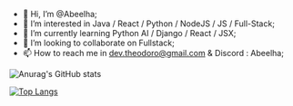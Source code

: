 - 👋 Hi, I’m @Abeelha;
- 👀 I’m interested in Java / React / Python / NodeJS / JS / Full-Stack;
- 🌱 I’m currently learning Python AI / Django / React / JSX;
- 💞️ I’m looking to collaborate on Fullstack;
- 📫 How to reach me in dev.theodoro@gmail.com  &  Discord : Abeelha;

<!---
Abeelha/Abeelha is a ✨ special ✨ repository because its `README.md` (this file) appears on your GitHub profile.
You can click the Preview link to take a look at your changes.
--->
![Anurag's GitHub stats](https://github-readme-stats.vercel.app/api?username=Abeelha&theme=radical&show_icons=true)

[![Top Langs](https://github-readme-stats.vercel.app/api/top-langs/?username=Abeelha&layout=donut&theme=radical)](https://github.com/anuraghazra/github-readme-stats)
